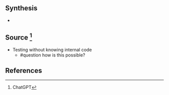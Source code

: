 ## Synthesis
- 
## Source [^1]
- Testing without knowing internal code
	- #question how is this possible?
## References

[^1]: ChatGPT